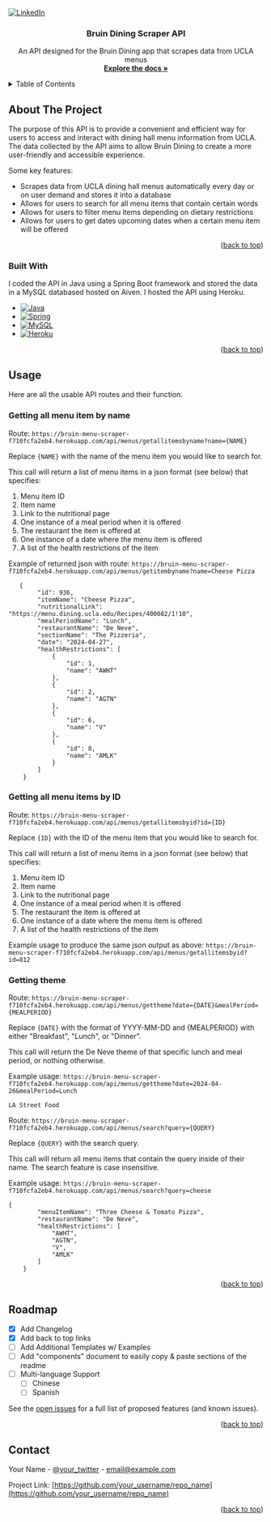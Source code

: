 <!-- Improved compatibility of back to top link: See: https://github.com/othneildrew/Best-README-Template/pull/73 -->
<a name="readme-top"></a>
<!--
*** Thanks for checking out the Best-README-Template. If you have a suggestion
*** that would make this better, please fork the repo and create a pull request
*** or simply open an issue with the tag "enhancement".
*** Don't forget to give the project a star!
*** Thanks again! Now go create something AMAZING! :D
-->

[![LinkedIn][linkedin-shield]][linkedin-url]



<!-- PROJECT LOGO -->
<div align="center">
  <h3 align="center">Bruin Dining Scraper API</h3>
  <p align="center">
    An API designed for the Bruin Dining app that scrapes data from UCLA menus
    <br />
    <a href="https://github.com/othneildrew/Best-README-Template"><strong>Explore the docs »</strong></a>
  </p>
</div>



<!-- TABLE OF CONTENTS -->
<details>
  <summary>Table of Contents</summary>
  <ol>
    <li>
      <a href="#about-the-project">About The Project</a>
      <ul>
        <li><a href="#built-with">Built With</a></li>
      </ul>
    </li>
    <li>
      <a href="#usage">Usage</a>
      <ul> 
        <li>
           <a href="#getting-all-menu-items-by-name"# >Getting all menu items by name </a> 
        </li>
        <li>
           <a href="#getting-all-menu-items-by-id"# >Getting all menu items by ID </a> 
        </li>
      </ul>
    </li>
    <li><a href="#roadmap">Roadmap</a></li>
    <li><a href="#contact">Contact</a></li>
  </ol>
</details>



<!-- ABOUT THE PROJECT -->
## About The Project

The purpose of this API is to provide a convenient and efficient way for users to access and interact with dining hall menu information from UCLA. The data collected by the API aims to allow Bruin Dining to create a more user-friendly and accessible experience. 

Some key features:
* Scrapes data from UCLA dining hall menus automatically every day or on user demand and stores it into a database
* Allows for users to search for all menu items that contain certain words
* Allows for users to filter menu items depending on dietary restrictions
* Allows for users to get dates upcoming dates when a certain menu item will be offered

<p align="right">(<a href="#readme-top">back to top</a>)</p>



### Built With

I coded the API in Java using a Spring Boot framework and stored the data in a MySQL databased hosted on Aiven. I hosted the API using Heroku. 

* [![Java][Java-img]][Java-url]
* [![Spring][Spring-img]][Spring-url]
* [![MySQL][MySQL-img]][MySQL-url]
* [![Heroku][Heroku-img]][Heroku-url]


<p align="right">(<a href="#readme-top">back to top</a>)</p>


<!-- USAGE EXAMPLES -->
## Usage

Here are all the usable API routes and their function. 



### Getting all menu item by name

Route: `https://bruin-menu-scraper-f710fcfa2eb4.herokuapp.com/api/menus/getallitemsbyname?name={NAME}`

Replace `{NAME}` with the name of the menu item you would like to search for.

This call will return a list of menu items in a json format (see below) that specifies: 
1. Menu item ID
2. Item name
3. Link to the nutritional page
4. One instance of a meal period when it is offered
5. The restaurant the item is offered at
6. One instance of a date where the menu item is offered
7. A list of the health restrictions of the item

Example of returned json with route: `https://bruin-menu-scraper-f710fcfa2eb4.herokuapp.com/api/menus/getitembyname?name=Cheese Pizza`

```
   {
        "id": 936,
        "itemName": "Cheese Pizza",
        "nutritionalLink": "https://menu.dining.ucla.edu/Recipes/400082/1!10",
        "mealPeriodName": "Lunch",
        "restaurantName": "De Neve",
        "sectionName": "The Pizzeria",
        "date": "2024-04-27",
        "healthRestrictions": [
            {
                "id": 1,
                "name": "AWHT"
            },
            {
                "id": 2,
                "name": "AGTN"
            },
            {
                "id": 6,
                "name": "V"
            },
            {
                "id": 8,
                "name": "AMLK"
            }
        ]
    }
   ```

### Getting all menu items by ID

Route: `https://bruin-menu-scraper-f710fcfa2eb4.herokuapp.com/api/menus/getallitemsbyid?id={ID}`

Replace `{ID}` with the ID of the menu item that you would like to search for. 

This call will return a list of menu items in a json format (see below) that specifies: 
1. Menu item ID
2. Item name
3. Link to the nutritional page
4. One instance of a meal period when it is offered
5. The restaurant the item is offered at
6. One instance of a date where the menu item is offered
7. A list of the health restrictions of the item

Example usage to produce the same json output as above: `https://bruin-menu-scraper-f710fcfa2eb4.herokuapp.com/api/menus/getallitemsbyid?id=812`

### Getting theme

Route: `https://bruin-menu-scraper-f710fcfa2eb4.herokuapp.com/api/menus/gettheme?date={DATE}&mealPeriod={MEALPERIOD}`

Replace `{DATE}` with the format of YYYY-MM-DD and {MEALPERIOD} with either "Breakfast", "Lunch", or "Dinner".

This call will return the De Neve theme of that specific lunch and meal period, or nothing otherwise. 

Example usage: `https://bruin-menu-scraper-f710fcfa2eb4.herokuapp.com/api/menus/gettheme?date=2024-04-26&mealPeriod=Lunch`
```
LA Street Food
```

Route: `https://bruin-menu-scraper-f710fcfa2eb4.herokuapp.com/api/menus/search?query={QUERY}`

Replace `{QUERY}` with the search query.

This call will return all menu items that contain the query inside of their name. The search feature is case insensitive.  

Example usage: `https://bruin-menu-scraper-f710fcfa2eb4.herokuapp.com/api/menus/search?query=cheese`

```
{
        "menuItemName": "Three Cheese & Tomato Pizza",
        "restaurantName": "De Neve",
        "healthRestrictions": [
            "AWHT",
            "AGTN",
            "V",
            "AMLK"
        ]
    }
```

<p align="right">(<a href="#readme-top">back to top</a>)</p>



<!-- ROADMAP -->
## Roadmap

- [x] Add Changelog
- [x] Add back to top links
- [ ] Add Additional Templates w/ Examples
- [ ] Add "components" document to easily copy & paste sections of the readme
- [ ] Multi-language Support
    - [ ] Chinese
    - [ ] Spanish

See the [open issues](https://github.com/othneildrew/Best-README-Template/issues) for a full list of proposed features (and known issues).

<p align="right">(<a href="#readme-top">back to top</a>)</p>



<!-- CONTACT -->
## Contact

Your Name - [@your_twitter](https://twitter.com/your_username) - email@example.com

Project Link: [https://github.com/your_username/repo_name](https://github.com/your_username/repo_name)

<p align="right">(<a href="#readme-top">back to top</a>)</p>



<!-- MARKDOWN LINKS & IMAGES -->
<!-- https://www.markdownguide.org/basic-syntax/#reference-style-links -->
[contributors-shield]: https://img.shields.io/github/contributors/othneildrew/Best-README-Template.svg?style=for-the-badge
[contributors-url]: https://github.com/othneildrew/Best-README-Template/graphs/contributors
[forks-shield]: https://img.shields.io/github/forks/othneildrew/Best-README-Template.svg?style=for-the-badge
[forks-url]: https://github.com/othneildrew/Best-README-Template/network/members
[stars-shield]: https://img.shields.io/github/stars/othneildrew/Best-README-Template.svg?style=for-the-badge
[stars-url]: https://github.com/othneildrew/Best-README-Template/stargazers
[issues-shield]: https://img.shields.io/github/issues/othneildrew/Best-README-Template.svg?style=for-the-badge
[issues-url]: https://github.com/othneildrew/Best-README-Template/issues
[license-shield]: https://img.shields.io/github/license/othneildrew/Best-README-Template.svg?style=for-the-badge
[license-url]: https://github.com/othneildrew/Best-README-Template/blob/master/LICENSE.txt
[linkedin-shield]: https://img.shields.io/badge/-LinkedIn-black.svg?style=for-the-badge&logo=linkedin&colorB=555
[linkedin-url]: [https://linkedin.com/in/othneildrew](https://www.linkedin.com/in/yang-gao-65ba61179/)
[Java-img]: https://img.shields.io/badge/java-%23ED8B00.svg?style=for-the-badge&logo=openjdk&logoColor=white
[Java-url]: https://www.java.com/
[MySQL-img]: https://img.shields.io/badge/mysql-4479A1.svg?style=for-the-badge&logo=mysql&logoColor=white
[MySQL-url]: https://www.mysql.com/
[Heroku-img]: https://img.shields.io/badge/heroku-%23430098.svg?style=for-the-badge&logo=heroku&logoColor=white
[Heroku-url]: https://www.heroku.com
[Spring-img]: https://img.shields.io/badge/spring-%236DB33F.svg?style=for-the-badge&logo=spring&logoColor=white
[Spring-url]: https://spring.io/
